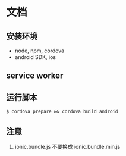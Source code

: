 # 文档

## 安装环境

+ node, npm, cordova
+ android SDK, ios

## service worker

## 运行脚本

```
$ cordova prepare && cordova build android
```

## 注意

1. ionic.bundle.js 不要换成 ionic.bundle.min.js
